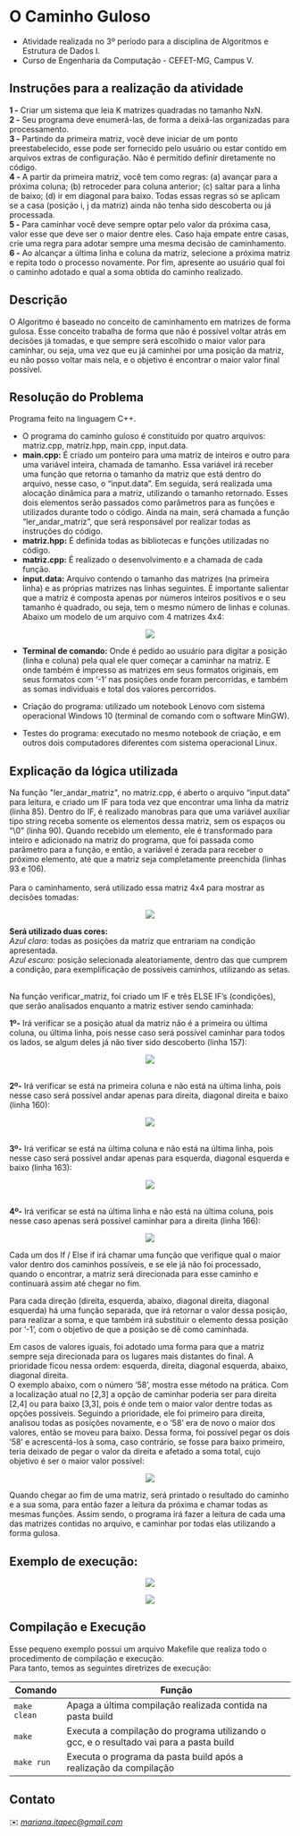 # O Caminho Guloso
* Atividade realizada no 3º período para a disciplina de Algoritmos e Estrutura de Dados I.
* Curso de Engenharia da Computação - CEFET-MG, Campus V. 

## Instruções para a realização da atividade
<b>1 -</b> Criar um sistema que leia K matrizes quadradas no tamanho NxN.<br>
<b>2 -</b> Seu programa deve enumerá-las, de forma a deixá-las organizadas para processamento. <br>
<b>3 -</b> Partindo da primeira matriz, você deve iniciar de um ponto preestabelecido, esse pode ser fornecido pelo usuário ou estar contido em arquivos extras de configuração. Não é permitido definir diretamente no código.<br>
<b>4 -</b> A partir da primeira matriz, você tem como regras: (a) avançar para a próxima coluna; (b) retroceder para coluna anterior; (c)  saltar para a linha de baixo; (d) ir em diagonal para baixo. Todas essas regras só se aplicam se a casa (posição i, j da matriz) ainda não tenha sido descoberta ou já processada. <br>
<b>5 -</b> Para caminhar você deve sempre optar pelo valor da próxima casa, valor esse que deve ser o maior dentre eles. Caso haja empate entre casas, crie uma regra para adotar sempre uma mesma decisão de caminhamento. <br>
<b>6 -</b> Ao alcançar a última linha e coluna da matriz, selecione a próxima matriz e repita todo o processo novamente. Por fim, apresente ao usuário qual foi o caminho adotado e qual a soma obtida do caminho realizado.<br>

## Descrição
O Algoritmo é baseado no conceito de caminhamento em matrizes de forma gulosa. Esse conceito trabalha de forma que não é possível voltar atrás em decisões já tomadas, e que sempre será escolhido o maior valor para caminhar, ou seja, uma vez que eu já caminhei por uma posição da matriz, eu não posso voltar mais nela, e o objetivo é encontrar o maior valor final possível.<br>

## Resolução do Problema
Programa feito na linguagem C++.<br>
- O programa do caminho guloso é constituído por quatro arquivos: matriz.cpp, matriz.hpp, main.cpp, input.data.<br>
- <b>main.cpp:</b> É criado um ponteiro para uma matriz de inteiros e outro para uma variável inteira, chamada de tamanho. Essa variável irá receber uma função que retorna o tamanho da matriz que está dentro do arquivo, nesse caso, o “input.data”. Em seguida, será realizada uma alocação dinâmica para a matriz, utilizando o tamanho retornado. Esses dois elementos serão passados como parâmetros para as funções e utilizados durante todo o código. Ainda na main, será chamada a função “ler_andar_matriz”, que será responsável por realizar todas as instruções do código.<br>
- <b>matriz.hpp:</b> É definida todas as bibliotecas e funções utilizadas no código.<br>
- <b>matriz.cpp:</b> É realizado o desenvolvimento e a chamada de cada função.<br>
- <b>input.data:</b> Arquivo contendo o tamanho das matrizes (na primeira linha) e as próprias matrizes nas linhas seguintes. É importante salientar que a matriz é composta apenas por números inteiros positivos e o seu tamanho é quadrado, ou seja, tem o mesmo número de linhas e colunas. Abaixo um modelo de um arquivo com 4 matrizes 4x4:

<p align="center">
<img src="https://github.com/MariRodriguess/O-Caminho-Guloso/blob/aa046bc459b47a820e2bc43dfe601470e53778e2/imgs/arquivo_ex.png">
</p>

- <b>Terminal de comando:</b> Onde é pedido ao usuário para digitar a posição (linha e coluna) pela qual ele quer começar a caminhar na matriz. E onde também é impresso as matrizes em seus formatos originais, em seus formatos com ‘-1’ nas posições onde foram percorridas, e também as somas individuais e total dos valores percorridos.

- Criação do programa: utilizado um notebook Lenovo com sistema operacional Windows 10 (terminal de comando com o software MinGW).
- Testes do programa: executado no mesmo notebook de criação, e em outros dois computadores diferentes com sistema operacional Linux.

## Explicação da lógica utilizada
Na função "ler_andar_matriz", no matriz.cpp, é aberto o arquivo “input.data” para leitura, e criado um IF para toda vez que encontrar uma linha da matriz (linha 85). Dentro do IF, é realizado manobras para que uma variável auxiliar tipo string receba somente os elementos dessa matriz, sem os espaços ou “\0” (linha 90). Quando recebido um elemento, ele é transformado para inteiro e adicionado na matriz do programa, que foi passada como parâmetro para a função, e então, a variável é zerada para receber o próximo elemento, até que a matriz seja completamente preenchida (linhas 93 e 106).<br>
<br>Para o caminhamento, será utilizado essa matriz 4x4 para mostrar as decisões tomadas:

<p align="center">
<img src="https://github.com/MariRodriguess/O-Caminho-Guloso/blob/aa046bc459b47a820e2bc43dfe601470e53778e2/imgs/matriz_ex.PNG">
</p>

<b>Será utilizado duas cores:</b> <br>
<i>Azul claro:</i> todas as posições da matriz que entrariam na condição apresentada.<br>
<i>Azul escuro:</i> posição selecionada aleatoriamente, dentro das que cumprem a condição, para exemplificação de possíveis caminhos, utilizando as setas.<br><br>

Na função verificar_matriz, foi criado um IF e três ELSE IF’s (condições), que serão analisados enquanto a matriz estiver sendo caminhada:<br>

<b>1º-</b> Irá verificar se a posição atual da matriz não é a primeira ou última coluna, ou última linha, pois nesse caso será possível caminhar para todos os lados, se algum deles já não tiver sido descoberto (linha 157):
<p align="center">
<img src="https://github.com/MariRodriguess/O-Caminho-Guloso/blob/aa046bc459b47a820e2bc43dfe601470e53778e2/imgs/matriz_ex4.png">
</p>

<br> <b>2º-</b> Irá verificar se está na primeira coluna e não está na última linha, pois nesse caso será possível andar apenas para direita, diagonal direita e baixo (linha 160):
<p align="center">
<img src="https://github.com/MariRodriguess/O-Caminho-Guloso/blob/aa046bc459b47a820e2bc43dfe601470e53778e2/imgs/matriz_ex2.png">
</p>

<br> <b>3º-</b> Irá verificar se está na última coluna e não está na última linha, pois nesse caso será possível andar apenas para esquerda, diagonal esquerda e baixo (linha 163):
<p align="center">
<img src="https://github.com/MariRodriguess/O-Caminho-Guloso/blob/aa046bc459b47a820e2bc43dfe601470e53778e2/imgs/matriz_ex3.png">
</p>

<br> <b>4º-</b> Irá verificar se está na última linha e não está na última coluna, pois nesse caso apenas será possível caminhar para a direita (linha 166):
<p align="center">
<img src="https://github.com/MariRodriguess/O-Caminho-Guloso/blob/aa046bc459b47a820e2bc43dfe601470e53778e2/imgs/matriz_ex1.png">
</p>

Cada um dos If / Else if irá chamar uma função que verifique qual o maior valor dentro dos caminhos possíveis, e se ele já não foi processado, quando o encontrar, a matriz será direcionada para esse caminho e continuará assim até chegar no fim.<br>

Para cada direção (direita, esquerda, abaixo, diagonal direita, diagonal esquerda) há uma função separada, que irá retornar o valor dessa posição, para realizar a soma, e que também irá substituir o elemento dessa posição por ‘-1’, com o objetivo de que a posição se dê como caminhada.<br>

Em casos de valores iguais, foi adotado uma forma para que a matriz sempre seja direcionada para os lugares mais distantes do final. A prioridade ficou nessa ordem: esquerda, direita, diagonal esquerda, abaixo, diagonal direita. <br>
O exemplo abaixo, com o número ‘58’, mostra esse método na prática. Com a localização atual no [2,3] a opção de caminhar poderia ser para direita [2,4] ou para baixo [3,3], pois é onde tem o maior valor dentre todas as opções possíveis. Seguindo a prioridade, ele foi primeiro para direita, analisou todas as posições novamente, e o ‘58’ era de novo o maior dos valores, então se moveu para baixo. Dessa forma, foi possível pegar os dois ‘58’ e acrescentá-los à soma, caso contrário, se fosse para baixo primeiro, teria deixado de pegar o valor da direita e afetado a soma total, cujo objetivo é ser o maior valor possível:<br>
<p align="center">
<img src="https://github.com/MariRodriguess/O-Caminho-Guloso/blob/aa046bc459b47a820e2bc43dfe601470e53778e2/imgs/repeticao_ex.png">
</p>

Quando chegar ao fim de uma matriz, será printado o resultado do caminho e a sua soma, para então fazer a leitura da próxima e chamar todas as mesmas funções.
Assim sendo, o programa irá fazer a leitura de cada uma das matrizes contidas no arquivo, e caminhar por todas elas utilizando a forma gulosa.

## Exemplo de execução:
<p align="center">
<img src="https://github.com/MariRodriguess/O-Caminho-Guloso/blob/aa046bc459b47a820e2bc43dfe601470e53778e2/imgs/terminal_ex1.png">
</p>
<p align="center">
<img src="https://github.com/MariRodriguess/O-Caminho-Guloso/blob/aa046bc459b47a820e2bc43dfe601470e53778e2/imgs/terminal_ex2.png">
</p>


## Compilação e Execução
Esse pequeno exemplo possui um arquivo Makefile que realiza todo o procedimento de compilação e execução.<br>Para tanto, temos as seguintes diretrizes de execução:

| Comando                |  Função                                                                                           |                     
| -----------------------| ------------------------------------------------------------------------------------------------- |
|  `make clean`          | Apaga a última compilação realizada contida na pasta build                                        |
|  `make`                | Executa a compilação do programa utilizando o gcc, e o resultado vai para a pasta build           |
|  `make run`            | Executa o programa da pasta build após a realização da compilação                                 |

## Contato
✉️ <i> mariana.itapec@gmail.com </i>
